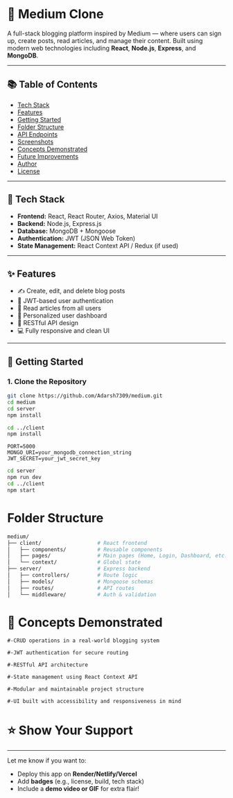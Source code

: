 # 📝 Medium Clone

A full-stack blogging platform inspired by Medium — where users can sign up, create posts, read articles, and manage their content. Built using modern web technologies including **React**, **Node.js**, **Express**, and **MongoDB**.

---

## 📚 Table of Contents

- [Tech Stack](#-tech-stack)
- [Features](#-features)
- [Getting Started](#-getting-started)
- [Folder Structure](#-folder-structure)
- [API Endpoints](#-api-endpoints)
- [Screenshots](#-screenshots)
- [Concepts Demonstrated](#-concepts-demonstrated)
- [Future Improvements](#-future-improvements)
- [Author](#-author)
- [License](#-license)

---

## 🔧 Tech Stack

- **Frontend:** React, React Router, Axios, Material UI
- **Backend:** Node.js, Express.js
- **Database:** MongoDB + Mongoose
- **Authentication:** JWT (JSON Web Token)
- **State Management:** React Context API / Redux (if used)

---

## ✨ Features

- ✍️ Create, edit, and delete blog posts  
- 🔐 JWT-based user authentication  
- 📜 Read articles from all users  
- 👤 Personalized user dashboard  
- 🧠 RESTful API design  
- 💻 Fully responsive and clean UI

---

## 🚀 Getting Started

### 1. Clone the Repository

```bash
git clone https://github.com/Adarsh7309/medium.git
cd medium
cd server
npm install

cd ../client
npm install
```
```env
PORT=5000
MONGO_URI=your_mongodb_connection_string
JWT_SECRET=your_jwt_secret_key
```
```bash
cd server
npm run dev
cd ../client
npm start
```
# Folder Structure
```bash
medium/
├── client/                  # React frontend
│   ├── components/          # Reusable components
│   ├── pages/               # Main pages (Home, Login, Dashboard, etc.)
│   └── context/             # Global state
├── server/                  # Express backend
│   ├── controllers/         # Route logic
│   ├── models/              # Mongoose schemas
│   ├── routes/              # API routes
│   └── middleware/          # Auth & validation
```
# 🧠 Concepts Demonstrated

    #-CRUD operations in a real-world blogging system

    #-JWT authentication for secure routing

    #-RESTful API architecture

    #-State management using React Context API

    #-Modular and maintainable project structure

    #-UI built with accessibility and responsiveness in mind


# ⭐️ Show Your Support


---

Let me know if you want to:
- Deploy this app on **Render/Netlify/Vercel**
- Add **badges** (e.g., license, build, tech stack)
- Include a **demo video or GIF** for extra flair!
